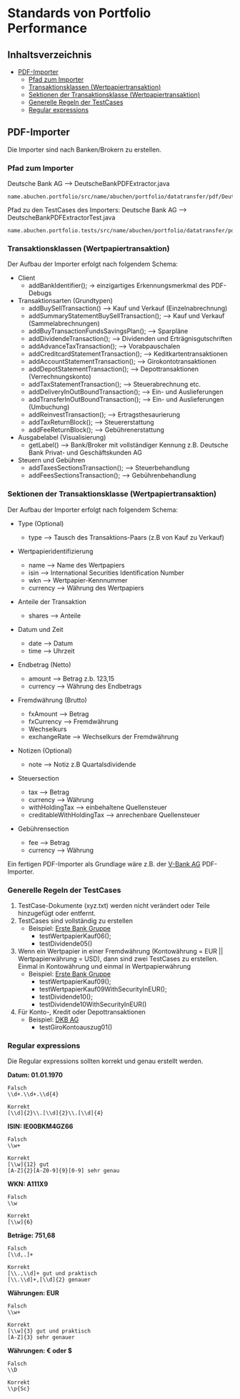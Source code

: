 # Standards von Portfolio Performance

## Inhaltsverzeichnis
- [PDF-Importer](#PDF-Importer)
	- [Pfad zum Importer](#Pfad_zum_Importer)
	- [Transaktionsklassen (Wertpapiertransaktion)](#Transaktionsklassen_Wertpapiertransaktion)
	- [Sektionen der Transaktionsklasse (Wertpapiertransaktion)](#Sektionen_der_Transaktionsklasse_Wertpapiertransaktion_)
	- [Generelle Regeln der TestCases](#Generelle_Regeln_der_TestCases)
	- [Regular expressions](#Regular_expressions)

<a name="PDF-Importer"></a>
## PDF-Importer
Die Importer sind nach Banken/Brokern zu erstellen.


<a name="Pfad"></a>
### Pfad zum Importer
Deutsche Bank AG --> DeutscheBankPDFExtractor.java
```
name.abuchen.portfolio/src/name/abuchen/portfolio/datatransfer/pdf/DeutscheBankPDFExtractor.java
```
Pfad zu den TestCases des Importers:
Deutsche Bank AG --> DeutscheBankPDFExtractorTest.java
```
name.abuchen.portfolio.tests/src/name/abuchen/portfolio/datatransfer/pdf/deutschebank/DeutscheBankPDFExtractorTest.java
```


<a name="Transaktionsklassen_Wertpapiertransaktion"></a>
### Transaktionsklassen (Wertpapiertransaktion)

Der Aufbau der Importer erfolgt nach folgendem Schema:
* Client
  * addBankIdentifier(); -> einzigartiges Erkennungsmerkmal des PDF-Debugs
* Transaktionsarten (Grundtypen)
  * addBuySellTransaction() --> Kauf und Verkauf (Einzelnabrechnung)
  * addSummaryStatementBuySellTransaction();  --> Kauf und Verkauf (Sammelabrechnungen)
  * addBuyTransactionFundsSavingsPlan(); --> Sparpläne
  * addDividendeTransaction(); --> Dividenden und Erträgnisgutschriften
  * addAdvanceTaxTransaction(); --> Vorabpauschalen
  * addCreditcardStatementTransaction(); --> Keditkartentransaktionen
  * addAccountStatementTransaction(); --> Girokontotransaktionen
  * addDepotStatementTransaction(); --> Depottransaktionen (Verrechnungskonto)
  * addTaxStatementTransaction(); --> Steuerabrechnung etc.
  * addDeliveryInOutBoundTransaction(); --> Ein- und Auslieferungen
  * addTransferInOutBoundTransaction(); --> Ein- und Auslieferungen (Umbuchung)
  * addReinvestTransaction(); --> Ertragsthesaurierung
  * addTaxReturnBlock(); --> Steuererstattung
  * addFeeReturnBlock(); --> Gebührenerstattung
* Ausgabelabel (Visualisierung)
  * getLabel() --> Bank/Broker mit vollständiger Kennung z.B. Deutsche Bank Privat- und Geschäftskunden AG
* Steuern und Gebühren
  * addTaxesSectionsTransaction(); --> Steuerbehandlung
  * addFeesSectionsTransaction(); --> Gebührenbehandlung


<a name="Sektionen_der_Transaktionsklasse_Wertpapiertransaktion_"></a>
### Sektionen der Transaktionsklasse (Wertpapiertransaktion)
Der Aufbau der Importer erfolgt nach folgendem Schema:
* Type (Optional)
  * type --> Tausch des Transaktions-Paars (z.B von Kauf zu Verkauf)
* Wertpapieridentifizierung
  * name --> Name des Wertpapiers
  * isin --> International Securities Identification Number
  * wkn --> Wertpapier-Kennnummer
  * currency --> Währung des Wertpapiers
* Anteile der Transaktion
  * shares --> Anteile
* Datum und Zeit
  * date --> Datum
  * time --> Uhrzeit
* Endbetrag (Netto)
  * amount --> Betrag z.b. 123,15
  * currency --> Währung des Endbetrags
* Fremdwährung (Brutto)
  * fxAmount --> Betrag
  * fxCurrency --> Fremdwährung 
  * Wechselkurs
  * exchangeRate --> Wechselkurs der Fremdwährung
* Notizen (Optional)
  * note --> Notiz z.B Quartalsdividende

* Steuersection
   * tax --> Betrag
   * currency --> Währung
   * withHoldingTax --> einbehaltene Quellensteuer
   * creditableWithHoldingTax --> anrechenbare Quellensteuer
* Gebührensection
   * fee --> Betrag
   * currency --> Währung

Ein fertigen PDF-Importer als Grundlage wäre z.B. der [V-Bank AG](https://github.com/buchen/portfolio/blob/master/name.abuchen.portfolio/src/name/abuchen/portfolio/datatransfer/pdf/VBankAGPDFExtractor.java) PDF-Importer.


<a name="Generelle_Regeln_der_TestCases"></a>
### Generelle Regeln der TestCases
1. TestCase-Dokumente (xyz.txt) werden nicht verändert oder Teile hinzugefügt oder entfernt.
2. TestCases sind vollständig zu erstellen 
   * Beispiel: [Erste Bank Gruppe](https://github.com/buchen/portfolio/blob/fe2c944b95cd0c6a2eca49534d6ed21f1586d80c/name.abuchen.portfolio.tests/src/name/abuchen/portfolio/datatransfer/pdf/erstebank/erstebankPDFExtractorTest.java)
      * testWertpapierKauf06();
      * testDividende05()
3. Wenn ein Wertpapier in einer Fremdwährung (Kontowährung = EUR || Wertpapierwährung = USD), dann sind zwei TestCases zu erstellen. Einmal in Kontowährung und einmal in Wertpapierwährung
   * Beispiel: [Erste Bank Gruppe](https://github.com/buchen/portfolio/blob/fe2c944b95cd0c6a2eca49534d6ed21f1586d80c/name.abuchen.portfolio.tests/src/name/abuchen/portfolio/datatransfer/pdf/erstebank/erstebankPDFExtractorTest.java)
      * testWertpapierKauf09();
      * testWertpapierKauf09WithSecurityInEUR();
      * testDividende10();
      * testDividende10WithSecurityInEUR()
4. Für Konto-, Kredit oder Depottransaktionen
   * Beispiel: [DKB AG](name.abuchen.portfolio.tests/src/name/abuchen/portfolio/datatransfer/pdf/dkb/DkbPDFExtractorTest.java)
      * testGiroKontoauszug01()


<a name="Regular_expressions"></a>
### Regular expressions
Die Regular expressions sollten korrekt und genau erstellt werden.

**Datum: 01.01.1970**
```
Falsch
\\d+.\\d+.\\d{4}
```
```
Korrekt
[\\d]{2}\\.[\\d]{2}\\.[\\d]{4}
```
**ISIN: IE00BKM4GZ66**
```
Falsch
\\w+
```
```
Korrekt
[\\w]{12} gut
[A-Z]{2}[A-Z0-9]{9}[0-9] sehr genau
```
**WKN: A111X9**
```
Falsch
\\w
```
```
Korrekt
[\\w]{6}
```
**Beträge: 751,68**
```
Falsch
[\\d,.]+
```
```
Korrekt
[\\.,\\d]+ gut und praktisch
[\\.\\d]+,[\\d]{2} genauer
```
**Währungen: EUR**
```
Falsch
\\w+
```
```
Korrekt
[\\w]{3} gut und praktisch
[A-Z]{3} sehr genauer
```
**Währungen: € oder $**
```
Falsch
\\D
```
```
Korrekt
\\p{Sc}
```
